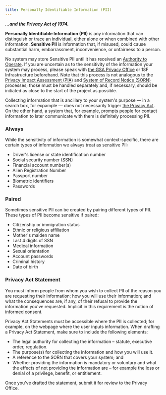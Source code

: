 ```yaml
---
title: Personally Identifiable Information (PII)
---
```


***...and the Privacy Act of 1974.***

**Personally Identifiable Information (PII)** is any information that can distinguish or trace an individual, either alone or when combined with other information. **Sensitive PII** is information that, if misused, could cause substantial harm, embarrassment, inconvenience, or unfairness to a person. 

No system may store Sensitive PII until it has received an [Authority to Operate](../../ato/). If you are uncertain as to the sensitivity of the information your system may process, please speak with [the GSA Privacy Office](https://insite.gsa.gov/portal/category/533866) or 18F Infrastructure beforehand. Note that this process is not analogous to the [Privacy Impact Assessment (PIA)](../../privacy/pia/) and [System of Record Notice (SORN)](../../privacy/sorn/) processes; those must be handled separately and, if necessary, should be initiated as close to the start of the project as possible.

Collecting information that is ancillary to your system's purpose — in a search box, for expample — does not necessarily trigger [the Privacy Act](https://www.gsa.gov/portal/content/104250). On the other hand, a system that, for example, prompts people for contact information to later communicate with them is definitely processing PII.

### Always

While the sensitivity of information is somewhat context-specific, there are certain types of information we always treat as sensitive PII:

* Driver's license or state identification number
* Social security number (SSN)
* Financial account number(s)
* Alien Registration Number
* Passport number
* Biometric identifiers
* Passwords

### Paired

Sometimes sensitive PII can be created by pairing different types of PII. These types of PII become sensitive if paired:

* Citizenship or immigration status
* Ethnic or religious affiliation
* Mother's maiden name
* Last 4 digits of SSN
* Medical information
* Sexual orientation
* Account passwords
* Criminal history
* Date of birth

### Privacy Act Statement

You must inform people from whom you wish to collect PII of the reason you are requesting their information; how you will use their information; and what the consequences are, if any, of their refusal to provide the information you've requested. Implicit in this requirement is the notion of informed consent. 

Privacy Act Statements must be accessible where the PII is collected; for example, on the webpage where the user inputs information. When drafting a Privacy Act Statement, make sure to include the following elements:

* The legal authority for collecting the information – statute, executive order, regulation.
* The purpose(s) for collecting the information and how you will use it.
* A reference to the SORN that covers your system; and
* Whether providing the information is mandatory or voluntary and what the effects of not providing the information are – for example the loss or denial of a privilege, benefit, or entitlement.

Once you've drafted the statement, submit it for review to the Privacy Office.
